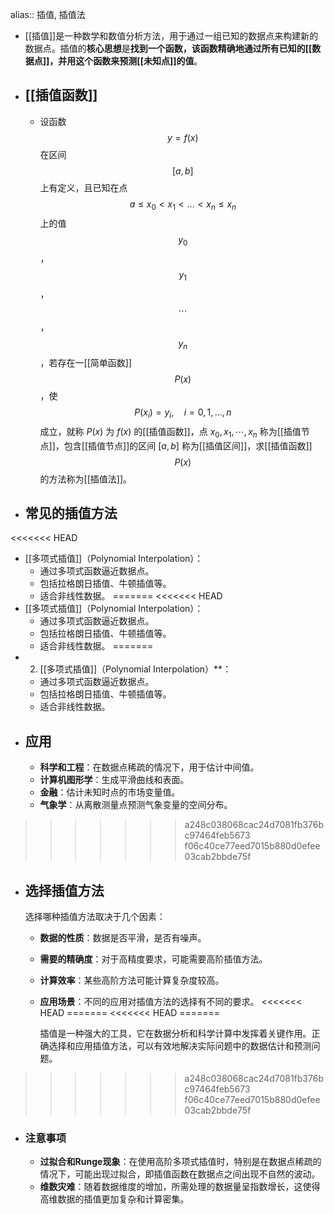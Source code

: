 alias:: 插值, 插值法

- [[插值]]是一种数学和数值分析方法，用于通过一组已知的数据点来构建新的数据点。插值的**核心思想**是**找到一个函数，该函数精确地通过所有已知的[[数据点]]，并用这个函数来预测[[未知点]]的值**。
- ## [[插值函数]]
	- 设函数$$y = f(x)$$在区间$$[a, b]$$上有定义，且已知在点$$a\le x_0<x_1<\dots<x_n\le x_n$$上的值$$y_0$$，$$y_1$$，$$\cdots$$，$$y_n$$，若存在一[[简单函数]]$$P(x)$$，使
	  $$P(x_i)=y_i, \quad i = 0, 1, \dots, n$$
	  成立，就称 $P(x)$ 为 $f(x)$ 的[[插值函数]]，点 $x_0, x_1, \cdots, x_n$ 称为[[插值节点]]，包含[[插值节点]]的区间 $[a, b]$ 称为[[插值区间]]，求[[插值函数]]$$P(x)$$的方法称为[[插值法]]。
- ## 常见的插值方法
<<<<<<< HEAD
- [[多项式插值]]（Polynomial Interpolation）：
	- 通过多项式函数逼近数据点。
	- 包括拉格朗日插值、牛顿插值等。
	- 适合非线性数据。
=======
<<<<<<< HEAD
- [[多项式插值]]（Polynomial Interpolation）：
	- 通过多项式函数逼近数据点。
	- 包括拉格朗日插值、牛顿插值等。
	- 适合非线性数据。
=======
- 2. [[多项式插值]]（Polynomial Interpolation）**：
	- 通过多项式函数逼近数据点。
	- 包括拉格朗日插值、牛顿插值等。
	- 适合非线性数据。
- ## 应用
	- **科学和工程**：在数据点稀疏的情况下，用于估计中间值。
	- **计算机图形学**：生成平滑曲线和表面。
	- **金融**：估计未知时点的市场变量值。
	- **气象学**：从离散测量点预测气象变量的空间分布。
>>>>>>> a248c038068cac24d7081fb376bc97464feb5673
>>>>>>> f06c40ce77eed7015b880d0efee03cab2bbde75f
- ## 选择插值方法
  选择哪种插值方法取决于几个因素：
	- **数据的性质**：数据是否平滑，是否有噪声。
	- **需要的精确度**：对于高精度要求，可能需要高阶插值方法。
	- **计算效率**：某些高阶方法可能计算复杂度较高。
	- **应用场景**：不同的应用对插值方法的选择有不同的要求。
<<<<<<< HEAD
=======
<<<<<<< HEAD
=======
	  
	  插值是一种强大的工具，它在数据分析和科学计算中发挥着关键作用。正确选择和应用插值方法，可以有效地解决实际问题中的数据估计和预测问题。
>>>>>>> a248c038068cac24d7081fb376bc97464feb5673
>>>>>>> f06c40ce77eed7015b880d0efee03cab2bbde75f
- ### 注意事项
	- **过拟合和Runge现象**：在使用高阶多项式插值时，特别是在数据点稀疏的情况下，可能出现过拟合，即插值函数在数据点之间出现不自然的波动。
	- **维数灾难**：随着数据维度的增加，所需处理的数据量呈指数增长，这使得高维数据的插值更加复杂和计算密集。